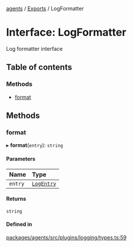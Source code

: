 <!-- 
 ⚠️  AUTO-GENERATED FILE - DO NOT EDIT MANUALLY
 This file is automatically generated by scripts/docs-generator.js
 To make changes, edit the source TypeScript files or update the generator script
-->

[agents](../../) / [Exports](../modules) / LogFormatter

# Interface: LogFormatter

Log formatter interface

## Table of contents

### Methods

- [format](LogFormatter#format)

## Methods

### format

▸ **format**(`entry`): `string`

#### Parameters

| Name | Type |
| :------ | :------ |
| `entry` | [`LogEntry`](LogEntry) |

#### Returns

`string`

#### Defined in

[packages/agents/src/plugins/logging/types.ts:59](https://github.com/woojubb/robota/blob/c50179e56752f80ea03c64201e29ab12275152bf/packages/agents/src/plugins/logging/types.ts#L59)
